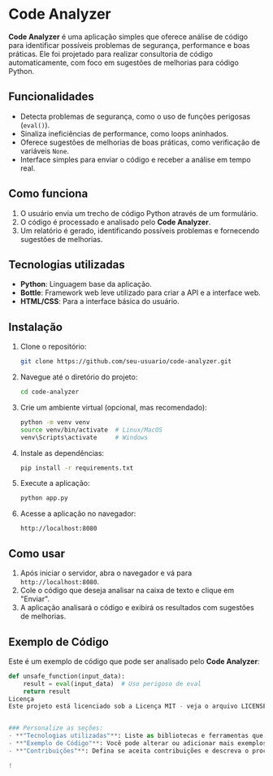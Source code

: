 # Code Analyzer

**Code Analyzer** é uma aplicação simples que oferece análise de código para identificar possíveis problemas de segurança, performance e boas práticas. Ele foi projetado para realizar consultoria de código automaticamente, com foco em sugestões de melhorias para código Python.

## Funcionalidades

- Detecta problemas de segurança, como o uso de funções perigosas (`eval()`).
- Sinaliza ineficiências de performance, como loops aninhados.
- Oferece sugestões de melhorias de boas práticas, como verificação de variáveis `None`.
- Interface simples para enviar o código e receber a análise em tempo real.

## Como funciona

1. O usuário envia um trecho de código Python através de um formulário.
2. O código é processado e analisado pelo **Code Analyzer**.
3. Um relatório é gerado, identificando possíveis problemas e fornecendo sugestões de melhorias.

## Tecnologias utilizadas

- **Python**: Linguagem base da aplicação.
- **Bottle**: Framework web leve utilizado para criar a API e a interface web.
- **HTML/CSS**: Para a interface básica do usuário.

## Instalação

1. Clone o repositório:

    ```bash
    git clone https://github.com/seu-usuario/code-analyzer.git
    ```

2. Navegue até o diretório do projeto:

    ```bash
    cd code-analyzer
    ```

3. Crie um ambiente virtual (opcional, mas recomendado):

    ```bash
    python -m venv venv
    source venv/bin/activate  # Linux/MacOS
    venv\Scripts\activate     # Windows
    ```

4. Instale as dependências:

    ```bash
    pip install -r requirements.txt
    ```

5. Execute a aplicação:

    ```bash
    python app.py
    ```

6. Acesse a aplicação no navegador:

    ```
    http://localhost:8080
    ```

## Como usar

1. Após iniciar o servidor, abra o navegador e vá para `http://localhost:8080`.
2. Cole o código que deseja analisar na caixa de texto e clique em "Enviar".
3. A aplicação analisará o código e exibirá os resultados com sugestões de melhorias.

## Exemplo de Código

Este é um exemplo de código que pode ser analisado pelo **Code Analyzer**:

```python
def unsafe_function(input_data):
    result = eval(input_data)  # Uso perigoso de eval
    return result
Licença
Este projeto está licenciado sob a Licença MIT - veja o arquivo LICENSE para mais detalhes.


### Personalize as seções:
- **"Tecnologias utilizadas"**: Liste as bibliotecas e ferramentas que você usou no seu projeto.
- **"Exemplo de Código"**: Você pode alterar ou adicionar mais exemplos de código que sua aplicação analisa.
- **"Contribuições"**: Defina se aceita contribuições e descreva o processo, se desejar.

!

